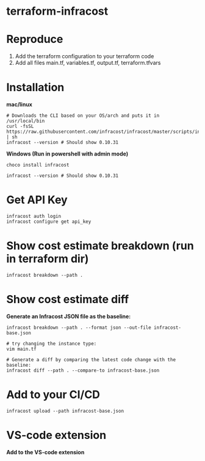 # terraform-infracost
# Reproduce
1. Add the terraform configuration to your terraform code
2. Add all files main.tf, variables.tf, output.tf, terraform.tfvars


# Installation
**mac/linux**
```
# Downloads the CLI based on your OS/arch and puts it in /usr/local/bin
curl -fsSL https://raw.githubusercontent.com/infracost/infracost/master/scripts/install.sh | sh
infracost --version # Should show 0.10.31
```
**Windows (Run in powershell with admin mode)**
```
choco install infracost

infracost --version # Should show 0.10.31
```
# Get API Key
```
infracost auth login
infracost configure get api_key
```
# Show cost estimate breakdown (run in terraform dir)
```
infracost breakdown --path .
```
# Show cost estimate diff
**Generate an Infracost JSON file as the baseline:**
```
infracost breakdown --path . --format json --out-file infracost-base.json

# try changing the instance type:
vim main.tf

# Generate a diff by comparing the latest code change with the baseline:
infracost diff --path . --compare-to infracost-base.json
```
#  Add to your CI/CD
```
infracost upload --path infracost-base.json
```
# VS-code extension
**Add to the VS-code extension**
